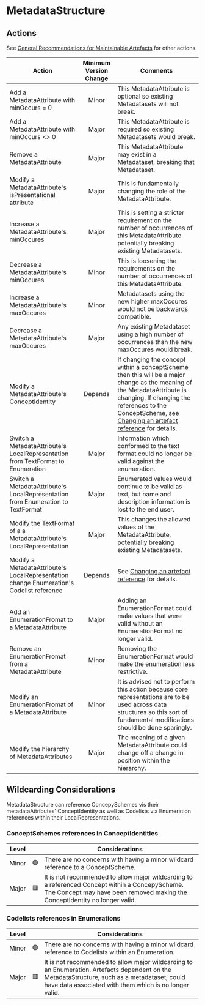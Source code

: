 # MetadataStructure

## Actions

See [General Recommendations for Maintainable Artefacts](../General%20Recommendations%20for%20Maintainable%20Artefacts.md) for other actions.

| Action | Minimum Version Change | Comments|
|--------|:----------------------:|---------|
| Add a MetadataAttribute with minOccurs = 0 | Minor | This MetadataAttribute is optional so existing Metadatasets will not break. |
| Add a MetadataAttribute with minOccurs <> 0 | Major | This MetadataAttribute is required so existing Metadatasets would break. |
| Remove a MetadataAttribute | Major | This MetadataAttribute may exist in a Metadataset, breaking that Metadataset. |
| Modify a MetadataAttribute's isPresentational attribute | Major | This is fundamentally changing the role of the MetadataAttribute. |
| Increase a MetadataAttribute's minOccures | Major | This is setting a stricter requirement on the number of occurrences of this MetadataAttribute potentially breaking existing Metadatasets. |
| Decrease a MetadataAttribute's minOccures | Minor | This is loosening the requirements on the number of occurrences of this MetadataAttribute. |
| Increase a MetadataAttribute's maxOccures | Minor | Metadatasets using the new higher maxOccures would not be backwards compatible. |
| Decrease a MetadataAttribute's maxOccures | Major | Any existing Metadataset using a high number of occurrences than the new maxOccures would break. |
| Modify a MetadataAttribute's ConceptIdentity | Depends | If changing the concept within a conceptScheme then this will be a major change as the meaning of the MetadataAttribute is changing. If changing the references to the ConceptScheme, see [Changing an artefact reference](../General%20Recommendations/Changing%20an%20artefact%20reference.md#changing-an-artefact-reference) for details. |
| Switch a MetadataAttribute's LocalRepresentation from TextFormat to Enumeration | Major | Information which conformed to the text format could no longer be valid against the enumeration. |
| Switch a MetadataAttribute's LocalRepresentation from Enumeration to TextFormat | Major | Enumerated values would continue to be valid as text, but name and description information is lost to the end user. |
| Modify the TextFormat of a a MetadataAttribute's LocalRepresentation | Major | This changes the allowed values of the MetadataAttribute, potentially breaking existing Metadatasets. |
| Modify a MetadataAttribute's LocalRepresentation change Enumeration's Codelist reference | Depends | See [Changing an artefact reference](../General%20Recommendations/Changing%20an%20artefact%20reference.md#changing-an-artefact-reference) for details. |
| Add an EnumerationFromat to a MetadataAttribute | Major | Adding an EnumerationFormat could make values that were valid without an EnumerationFormat no longer valid. |
| Remove an EnumerationFromat from a MetadataAttribute | Minor | Removing the EnumerationFormat would make the enumeration less restrictive. |
| Modify an EnumerationFromat of a MetadataAttribute | Minor | It is advised not to perform this action because core representations are to be used across data structures so this sort of fundamental modifications should be done sparingly. |
| Modify the hierarchy of MetadataAttributes | Major | The meaning of a given MetadataAttribute could change off a change in position within the hierarchy. |

## Wildcarding Considerations

MetadataStructure can reference ConcepySchemes vis their metadataAttributes' ConceptIdentity as well as Codelists via Enumeration references within their LocalRepresentations.

### ConceptSchemes references in ConceptIdentities

| Level |    | Considerations|
|-------|:--:|---------------|
| Minor | 🟢 | There are no concerns with having a minor wildcard reference to a ConceptScheme. |  
| Major | 🟥 | It is not recommended to allow major wildcarding to a referenced Concept within a ConcepyScheme. The Concept may have been removed making the ConceptIdentity no longer valid. |

### Codelists references in Enumerations

| Level |    | Considerations|
|-------|:--:|---------------|
| Minor | 🟢 | There are no concerns with having a minor wildcard reference to Codelists within an Enumeration. |  
| Major | 🟥 | It is not recommended to allow major wildcarding to an Enumeration. Artefacts dependent on the MetadataStructure, such as a metadataset, could have data associated with them which is no longer valid. |
